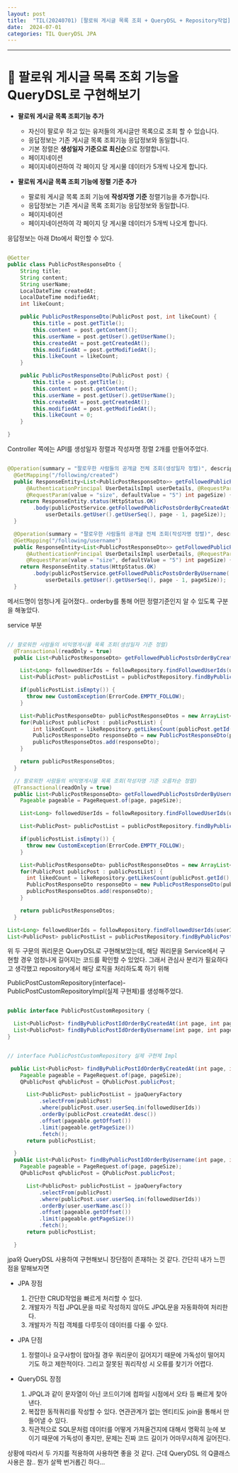 ```yaml
---
layout: post
title:  "TIL(20240701) [팔로워 게시글 목록 조회 + QueryDSL + Repository작업]"
date:  2024-07-01
categories: TIL QueryDSL JPA
---
```


---------------------------------------------------------------------


# 📌 팔로워 게시글 목록 조회 기능을 QueryDSL로 구현해보기

- **팔로워 게시글 목록 조회기능 추가**
    - 자신이 팔로우 하고 있는 유저들의 게시글만 목록으로 조회 할 수 있습니다.
    - 응답정보는 기존 게시글 목록 조회기능 응답정보와 동일합니다.
    - 기본 정렬은 **생성일자 기준으로 최신순**으로 정렬합니다.
    - 페이지네이션
    - 페이지네이션하여 각 페이지 당 게시물 데이터가 5개씩 나오게 합니다.

- **팔로워 게시글 목록 조회 기능에 정렬 기준 추가**
    - 팔로워 게시글 목록 조회 기능에 **작성자명 기준** 정렬기능을 추가합니다.
    - 응답정보는 기존 게시글 목록 조회기능 응답정보와 동일합니다.
    - 페이지네이션
    - 페이지네이션하여 각 페이지 당 게시물 데이터가 5개씩 나오게 합니다.


응답정보는 아래 Dto에서 확인할 수 있다.

```java

@Getter
public class PublicPostResponseDto {
    String title;
    String content;
    String userName;
    LocalDateTime createdAt;
    LocalDateTime modifiedAt;
    int likeCount;

    public PublicPostResponseDto(PublicPost post, int likeCount) {
        this.title = post.getTitle();
        this.content = post.getContent();
        this.userName = post.getUser().getUserName();
        this.createdAt = post.getCreatedAt();
        this.modifiedAt = post.getModifiedAt();
        this.likeCount = likeCount;
    }

    public PublicPostResponseDto(PublicPost post) {
        this.title = post.getTitle();
        this.content = post.getContent();
        this.userName = post.getUser().getUserName();
        this.createdAt = post.getCreatedAt();
        this.modifiedAt = post.getModifiedAt();
        this.likeCount = 0;
    }

}

```

Controller 쪽에는 API를 생성일자 정렬과 작성자명 정렬 2개를 만들어주었다.

```java

@Operation(summary = "팔로우한 사람들의 공개글 전체 조회(생성일자 정렬)", description = "내가 팔로우한 사람들의 글을 전체 조회(생성일자 기준, 한페이지당 5개씩 조회)")
  @GetMapping("/following/created")
  public ResponseEntity<List<PublicPostResponseDto>> getFollowedPublicPostsOrderByCreatedAt(
      @AuthenticationPrincipal UserDetailsImpl userDetails, @RequestParam("page") int page,
      @RequestParam(value = "size", defaultValue = "5") int pageSize) {
    return ResponseEntity.status(HttpStatus.OK)
        .body(publicPostService.getFollowedPublicPostsOrderByCreatedAt(
            userDetails.getUser().getUserSeq(), page - 1, pageSize));
  }

  @Operation(summary = "팔로우한 사람들의 공개글 전체 조회(작성자명 정렬)", description = "내가 팔로우한 사람들의 글을 전체 조회합니다.(작성자명 기준, 한페이지당 5개씩 조회)")
  @GetMapping("/following/username")
  public ResponseEntity<List<PublicPostResponseDto>> getFollowedPublicPostsOrderByUsername(
      @AuthenticationPrincipal UserDetailsImpl userDetails, @RequestParam("page") int page,
      @RequestParam(value = "size", defaultValue = "5") int pageSize) {
    return ResponseEntity.status(HttpStatus.OK)
        .body(publicPostService.getFollowedPublicPostsOrderByUsername(
            userDetails.getUser().getUserSeq(), page - 1, pageSize));
  }


```

메서드명이 엄청나게 길어졌다.. orderby를 통해 어떤 정렬기준인지 알 수 있도록 구분을 해놓았다.

service 부분

```java

// 팔로워한 사람들의 비익명게시물 목록 조회(생성일자 기준 정렬)
  @Transactional(readOnly = true)
  public List<PublicPostResponseDto> getFollowedPublicPostsOrderByCreatedAt(Long userId, int page, int pageSize) {

    List<Long> followedUserIds = followRepository.findFollowedUserIds(userId);
    List<PublicPost> publicPostList = publicPostRepository.findByPublicPostIdOrderByCreatedAt(page, pageSize, followedUserIds);

    if(publicPostList.isEmpty()) {
      throw new CustomException(ErrorCode.EMPTY_FOLLOW);
    }

    List<PublicPostResponseDto> publicPostResponseDtos = new ArrayList<>();
    for(PublicPost publicPost : publicPostList) {
        int likedCount = likeRepository.getLikesCount(publicPost.getId(), LikeEnum.PUBPOST);
        PublicPostResponseDto responseDto = new PublicPostResponseDto(publicPost, likedCount);
        publicPostResponseDtos.add(responseDto);
    }

    return publicPostResponseDtos;
  }

  // 팔로워한 사람들의 비익명게시물 목록 조회(작성자명 기준 오름차순 정렬)
  @Transactional(readOnly = true)
  public List<PublicPostResponseDto> getFollowedPublicPostsOrderByUsername(Long userId, int page, int pageSize) {
    Pageable pageable = PageRequest.of(page, pageSize);

    List<Long> followedUserIds = followRepository.findFollowedUserIds(userId);

    List<PublicPost> publicPostList = publicPostRepository.findByPublicPostIdOrderByUsername(page, pageSize, followedUserIds);

    if(publicPostList.isEmpty()) {
      throw new CustomException(ErrorCode.EMPTY_FOLLOW);
    }

    List<PublicPostResponseDto> publicPostResponseDtos = new ArrayList<>();
    for(PublicPost publicPost : publicPostList) {
      int likedCount = likeRepository.getLikesCount(publicPost.getId(), LikeEnum.PUBPOST);
      PublicPostResponseDto responseDto = new PublicPostResponseDto(publicPost, likedCount);
      publicPostResponseDtos.add(responseDto);
    }

    return publicPostResponseDtos;
  }

```

```java
List<Long> followedUserIds = followRepository.findFollowedUserIds(userId);
List<PublicPost> publicPostList = publicPostRepository.findByPublicPostIdOrderByCreatedAt(page, pageSize, followedUserIds); 
```

위 두 구문의 쿼리문은 QueryDSL로 구현해보았는데,
해당 쿼리문을 Service에서 구현할 경우 엄청나게 길어지는 코드를 확인할 수 있었다. 그래서 관심사 분리가 필요하다고 생각했고 repository에서 해당 로직을 처리하도록 하기 위해 

PublicPostCustomRepository(interface)-PublicPostCustomRepositoryImpl(실제 구현체)를 생성해주었다.


```java

public interface PublicPostCustomRepository {

  List<PublicPost> findByPublicPostIdOrderByCreatedAt(int page, int pageSize, List<Long> followedUserIds);
  List<PublicPost> findByPublicPostIdOrderByUsername(int page, int pageSize, List<Long> followedUserIds);
}

```

```java

// interface PublicPostCustomRepository 실제 구현체 Impl 

 public List<PublicPost> findByPublicPostIdOrderByCreatedAt(int page, int pageSize, List<Long> followedUserIds) {
    Pageable pageable = PageRequest.of(page, pageSize);
    QPublicPost qPublicPost = QPublicPost.publicPost;

      List<PublicPost> publicPostList = jpaQueryFactory
          .selectFrom(publicPost)
          .where(publicPost.user.userSeq.in(followedUserIds))
          .orderBy(publicPost.createdAt.desc())
          .offset(pageable.getOffset())
          .limit(pageable.getPageSize())
          .fetch();
      return publicPostList;

  }
  public List<PublicPost> findByPublicPostIdOrderByUsername(int page, int pageSize, List<Long> followedUserIds) {
    Pageable pageable = PageRequest.of(page, pageSize);
    QPublicPost qPublicPost = QPublicPost.publicPost;

      List<PublicPost> publicPostList = jpaQueryFactory
          .selectFrom(publicPost)
          .where(publicPost.user.userSeq.in(followedUserIds))
          .orderBy(user.userName.asc())
          .offset(pageable.getOffset())
          .limit(pageable.getPageSize())
          .fetch();
      return publicPostList;

  }

```

jpa와 QueryDSL 사용하여 구현해보니 장단점이 존재하는 것 같다. 간단히 내가 느낀점을 말해보자면

- JPA 장점 <br>
    1. 간단한 CRUD작업을 빠르게 처리할 수 있다.
    2. 개발자가 직접 JPQL문을 따로 작성하지 않아도 JPQL문을 자동화하여 처리한다. 
    3. 개발자가 직접 객체를 다루듯이 데이터를 다룰 수 있다.

- JPA 단점<br>
    1. 정렬이나 요구사항이 많아질 경우 쿼리문이 길어지기 때문에 가독성이 떨어지기도 하고 제한적이다. 그리고 잘못된 쿼리작성 시 오류를 찾기가 어렵다.

- QueryDSL 장점<br>
    1. JPQL과 같이 문자열이 아닌 코드이기에 컴파일 시점에서 오타 등 빠르게 찾아낸다. 
    2. 복잡한 동적쿼리를 작성할 수 있다. 연관관계가 없는 엔티티도 join을 통해서 만들어낼 수 있다.
    3. 직관적으로 SQL문처럼 데이터를 어떻게 가져올건지에 대해서 명확히 눈에 보이기 때문에 가독성이 좋지만, 문제는 진짜 코드 길이가 어마무시하게 길어진다.

상황에 따라서 두 가지를 적용하여 사용하면 좋을 것 같다. 
근데 QueryDSL 의 Q클래스 사용은 참.. 뭔가 살짝 번거롭긴 하다... 

